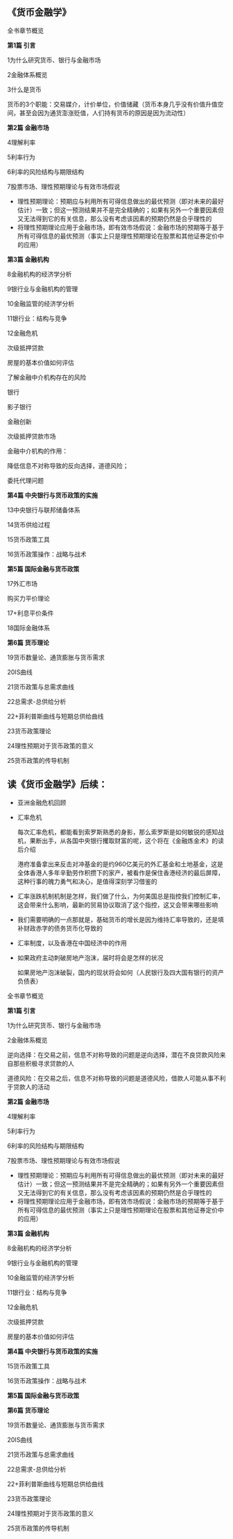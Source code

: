 ## 《货币金融学》

全书章节概览

**第1篇 引言**

1为什么研究货币、银行与金融市场

2金融体系概览



3什么是货币

货币的3个职能：交易媒介，计价单位，价值储藏（货币本身几乎没有价值升值空间，甚至会因为通货澎涨贬值，人们持有货币的原因是因为流动性）



**第2篇 金融市场**

4理解利率

5利率行为

6利率的风险结构与期限结构

7股票市场、理性预期理论与有效市场假说

- 理性预期理论：预期应与利用所有可得信息做出的最优预测（即对未来的最好估计）一致；但这一预测结果并不是完全精确的；如果有另外一个重要因素但又无法得到它的有关信息，那么没有考虑该因素的预期仍然是合乎理性的
- 将理性预期理论应用于金融市场，即有效市场假说：金融市场的预期等于基于所有可得信息的最优预测（事实上只是理性预期理论在股票和其他证券定价中的应用）



**第3篇 金融机构**

8金融机构的经济学分析

9银行业与金融机构的管理

10金融监管的经济学分析

11银行业：结构与竞争

12金融危机

次级抵押贷款

房屋的基本价值如何评估



了解金融中介机构存在的风险

银行

影子银行

金融创新

次级抵押贷款市场



金融中介机构的作用：

降低信息不对称导致的反向选择，道德风险；

委托代理问题



**第4篇 中央银行与货币政策的实施**

13中央银行与联邦储备体系

14货币供给过程

15货币政策工具

16货币政策操作：战略与战术



**第5篇 国际金融与货币政策**

17外汇市场

购买力平价理论

17+利息平价条件                                                                                                                                                                                                                                                                                                                                                                                                                                                                                                                                                                                                                                                                                                                                                                                                                                                                                                                                                                                                                                                                                                                                                                                                                                                                                                                                                                                                                                                                                                                                                                                                                                                                                                                                                                                                                                                                                                                                                                                                                                                                                                                                                                                                                                                                                                                                                                                                                                                                                  

18国际金融体系



**第6篇 货币理论**

19货币数量论、通货膨胀与货币需求

20IS曲线

21货币政策与总需求曲线

22总需求-总供给分析

22+菲利普斯曲线与短期总供给曲线

23货币政策理论

24理性预期对于货币政策的意义

25货币政策的传导机制







## 读《货币金融学》后续：

- 亚洲金融危机回顾

- 汇率危机

  每次汇率危机，都能看到索罗斯熟悉的身影，那么索罗斯是如何敏锐的感知战机，果断出手，从各国中央银行攫取财富的呢，这个将在《金融炼金术》的读后介绍

  港府准备拿出来反击对冲基金的是约960亿美元的外汇基金和土地基金，这是全体香港人多年辛勤劳作积攒下的家产，被看作是保住香港经济的最后屏障，这种行事的魄力勇气和决心，是值得深刻学习借鉴的

- 汇率涨跌机制机制是怎样，我们做了什么，为何美国总是指控我们控制汇率，这会带来什么影响，最新的贸易协议取消了这个指控，这又会带来哪些影响

- 我们需要明确的一点那就是，基础货币的增长是因为维持汇率导致的，还是填补财政赤字的债务货币化导致的

- 汇率制度，以及香港在中国经济中的作用

- 如果政府主动刺破房地产泡沫，届时将会是怎样的状况

  如果房地产泡沫破裂，国内的现状将会如何（人民银行及四大国有银行的资产负债表）



全书章节概览

**第1篇 引言**

1为什么研究货币、银行与金融市场

2金融体系概览

逆向选择：在交易之前，信息不对称导致的问题是逆向选择，潜在不良贷款风险来自那些积极寻求贷款的人

道德风险：在交易之后，信息不对称导致的问题是道德风险，借款人可能从事不利于贷款人的活动





**第2篇 金融市场**

4理解利率

5利率行为

6利率的风险结构与期限结构

7股票市场、理性预期理论与有效市场假说

- 理性预期理论：预期应与利用所有可得信息做出的最优预测（即对未来的最好估计）一致；但这一预测结果并不是完全精确的；如果有另外一个重要因素但又无法得到它的有关信息，那么没有考虑该因素的预期仍然是合乎理性的
- 将理性预期理论应用于金融市场，即有效市场假说：金融市场的预期等于基于所有可得信息的最优预测（事实上只是理性预期理论在股票和其他证券定价中的应用）



**第3篇 金融机构**

8金融机构的经济学分析

9银行业与金融机构的管理

10金融监管的经济学分析

11银行业：结构与竞争

12金融危机

次级抵押贷款

房屋的基本价值如何评估



**第4篇 中央银行与货币政策的实施**





15货币政策工具

16货币政策操作：战略与战术



**第5篇 国际金融与货币政策**



**第6篇 货币理论**

19货币数量论、通货膨胀与货币需求

20IS曲线

21货币政策与总需求曲线

22总需求-总供给分析

22+菲利普斯曲线与短期总供给曲线

23货币政策理论

24理性预期对于货币政策的意义

25货币政策的传导机制



